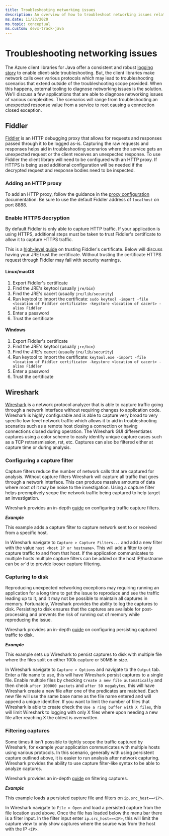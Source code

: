 ```yaml
---
title: Troubleshooting networking issues
description: An overview of how to troubleshoot networking issues related to using the Azure SDK for Java
ms.date: 11/23/2020
ms.topic: conceptual
ms.custom: devx-track-java
---
```


# Troubleshooting networking issues

The Azure client libraries for Java offer a consistent and robust [logging story](java-sdk-logging.md) to enable client-side troubleshooting. But, the client libraries make network calls over various protocols which may lead to troubleshooting scenarios that extend outside of the troubleshooting scope provided. When this happens, external tooling to diagnose networking issues is the solution. We'll discuss a few applications that are able to diagnose networking issues of various complexities. The scenarios will range from troubleshooting an unexpected response value from a service to root causing a connection closed exception.

## Fiddler

[Fiddler](https://docs.telerik.com/fiddler-everywhere/introduction) is an HTTP debugging proxy that allows for requests and responses passed through it to be logged as-is. Capturing the raw requests and responses helps aid in troubleshooting scenarios where the service gets an unexpected request or the client receives an unexpected response. To use Fiddler the client library will need to be configured with an HTTP proxy. If HTTPS is being used additional configuration will be needed if the decrypted request and response bodies need to be inspected.

### Adding an HTTP proxy

To add an HTTP proxy, follow the guidance in the [proxy configuration](java-sdk-proxying.md) documentation. Be sure to use the default Fiddler address of `localhost` on port 8888.

### Enable HTTPS decryption

By default Fiddler is only able to capture HTTP traffic. If your application is using HTTPS, additional steps must be taken to trust Fiddler's certificate to allow it to capture HTTPS traffic.

This is a [high-level guide](https://docs.telerik.com/fiddler-everywhere/user-guide/settings/https) on trusting Fiddler's certificate. Below will discuss having your JRE trust the certificate. Without trusting the certificate HTTPS request through Fiddler may fail with security warnings.

#### Linux/macOS

1. Export Fiddler's certificate
2. Find the JRE's keytool (usually `jre/bin`)
3. Find the JRE's cacert (usually `jre/lib/security`)
4. Run keytool to import the certificate: `sudo keytool -import -file <location of Fiddler certificate> -keystore <location of cacert> -alias Fiddler`
5. Enter a password
6. Trust the certificate

#### Windows

1. Export Fiddler's certificate
2. Find the JRE's keytool (usually `jre/bin`)
3. Find the JRE's cacert (usually `jre/lib/security`)
4. Run keytool to import the certificate: `keytool.exe -import -file <location of Fiddler certificate> -keystore <location of cacert> -alias Fiddler`
5. Enter a password
6. Trust the certificate

## Wireshark

[Wireshark](https://www.wireshark.org/) is a network protocol analyzer that is able to capture traffic going through a network interface without requiring changes to application code. Wireshark is highly configurable and is able to capture very broad to very specific low-level network traffic which allows it to aid in troubleshooting scenarios such as a remote host closing a connection or having connections closed during operation. The Wireshark GUI differentiates captures using a color scheme to easily identify unique capture cases such as a TCP retransmission, rst, etc. Captures can also be filtered either at capture time or during analysis.

### Configuring a capture filter

Capture filters reduce the number of network calls that are captured for analysis. Without capture filters Wireshark will capture all traffic that goes through a network interface. This can produce massive amounts of data where most of it may be noise to the investigation. Using a capture filter helps preemptively scope the network traffic being captured to help target an investigation.

Wireshark provides an in-depth [guide](https://www.wireshark.org/docs/wsug_html_chunked/ChapterCapture.html) on configuring traffic capture filters.

**_Example_**

This example adds a capture filter to capture network sent to or received from a specific host.

In Wireshark navigate to `Capture > Capture Filters...` and add a new filter with the value `host <host IP or hostname>`. This will add a filter to only capture traffic to and from that host. If the application communicates to multiple hosts multiple capture filters can be added or the host IP/hostname can be `or`'d to provide looser capture filtering.

### Capturing to disk

Reproducing unexpected networking exceptions may requiring running an application for a long time to get the issue to reproduce and see the traffic leading up to it, and it may not be possible to maintain all captures in memory. Fortunately, Wireshark provides the ability to log the captures to disk. Persisting to disk ensures that the captures are available for post-processing and prevents the risk of running out of memory while reproducing the issue.

Wireshark provides an in-depth [guide](https://www.wireshark.org/docs/wsug_html_chunked/ChapterIO.html) on configuring persisting captured traffic to disk.

**_Example_**

This example sets up Wireshark to persist captures to disk with multiple file where the files split on either 100k capture or 50MB in size.

In Wireshark navigate to `Capture > Options` and navigate to the `Output` tab. Enter a file name to use, this will have Wireshark persist captures to a single file. Enable multiple files by checking `Create a new file automatically` and then check `after 100000 packets` and `after 50 megabytes`, this will have Wireshark create a new file after one of the predicates are matched. Each new file will use the same base name as the file name entered and will append a unique identifier. If you want to limit the number of files that Wireshark is able to create check the `Use a ring buffer with X files`, this will limit Wireshark to logging with only X files where upon needing a new file after reaching X the oldest is overwritten.

### Filtering captures

Some times it isn't possible to tightly scope the traffic captured by Wireshark, for example your application communicates with multiple hosts using various protocols. In this scenario, generally with using persistent capture outlined above, it is easier to run analysis after network capturing. Wireshark provides the ability to use capture filter-like syntax to be able to analyze captures.

Wireshark provides an in-depth [guide](https://www.wireshark.org/docs/wsug_html_chunked/ChapterWork.html) on filtering captures.

**_Example_**

This example loads a persisted capture file and filters on `ip.src_host==<IP>`.

In Wireshark navigate to `File > Open` and load a persisted capture from the file location used above. Once the file has loaded below the menu bar there is a filter input. In the filter input enter `ip.src_host==<IP>`, this will limit the capture view to only show captures where the source was from the host with the IP `<IP>`.
